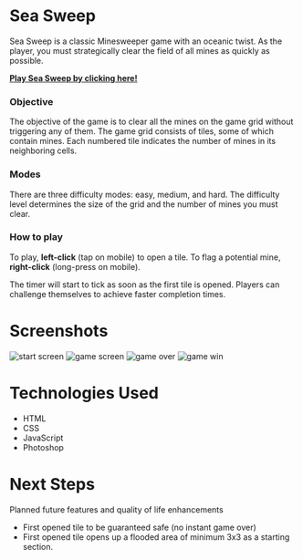 # Sea Sweep

Sea Sweep is a classic Minesweeper game with an oceanic twist. As the player, you must strategically clear the field of all mines as quickly as possible.

**[Play Sea Sweep by clicking here!](https://the0choi.github.io/sea-sweep)**

### Objective
The objective of the game is to clear all the mines on the game grid without triggering any of them. The game grid consists of tiles, some of which contain mines. Each numbered tile indicates the number of mines in its neighboring cells.

### Modes
There are three difficulty modes: easy, medium, and hard. The difficulty level determines the size of the grid and the number of mines you must clear.

### How to play
To play, **left-click** (tap on mobile) to open a tile. To flag a potential mine, **right-click** (long-press on mobile). 

The timer will start to tick as soon as the first tile is opened. Players can challenge themselves to achieve faster completion times.

# Screenshots
![start screen](https://i.imgur.com/eSZyIj7.png)
![game screen](https://i.imgur.com/6EhDorB.png)
![game over](https://i.imgur.com/LpRkGQo.png)
![game win](https://i.imgur.com/IGWUqXz.png)

# Technologies Used
* HTML
* CSS
* JavaScript
* Photoshop

# Next Steps
Planned future features and quality of life enhancements
* First opened tile to be guaranteed safe (no instant game over)
* First opened tile opens up a flooded area of minimum 3x3 as a starting section.


